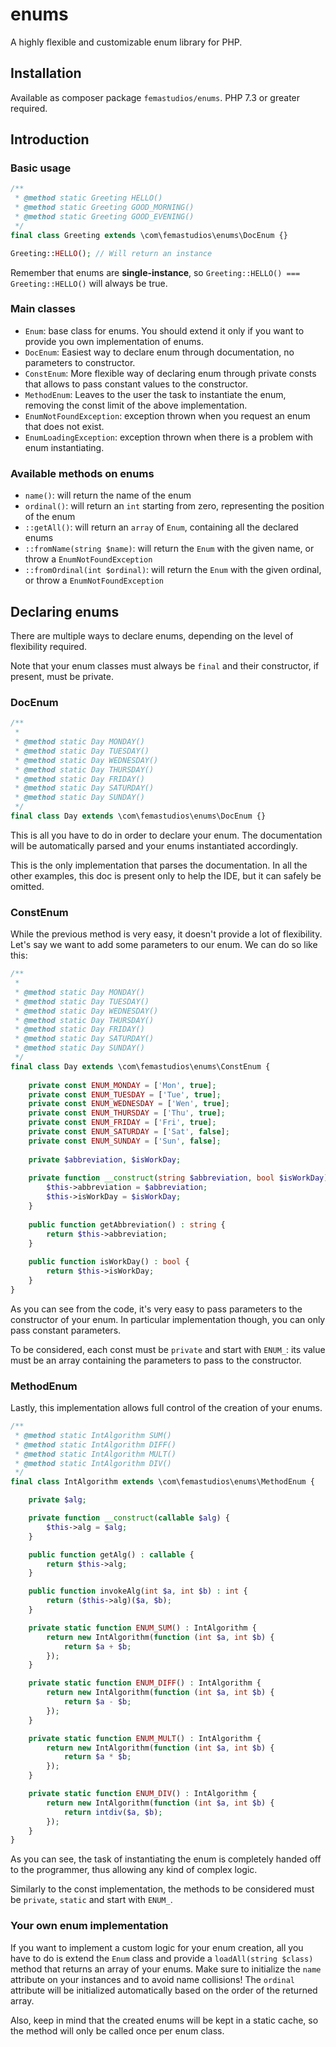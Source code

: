# enums
A highly flexible and customizable enum library for PHP.

## Installation
Available as composer package `femastudios/enums`. PHP 7.3 or greater required.

## Introduction

### Basic usage
```php
/**
 * @method static Greeting HELLO()
 * @method static Greeting GOOD_MORNING()
 * @method static Greeting GOOD_EVENING()
 */
final class Greeting extends \com\femastudios\enums\DocEnum {}

Greeting::HELLO(); // Will return an instance
```

Remember that enums are **single-instance**, so `Greeting::HELLO() === Greeting::HELLO()` will always be true.

### Main classes
* `Enum`: base class for enums. You should extend it only if you want to provide you own implementation of enums.
* `DocEnum`: Easiest way to declare enum through documentation, no parameters to constructor.
* `ConstEnum`: More flexible way of declaring enum through private consts that allows to pass constant values to the constructor.
* `MethodEnum`: Leaves to the user the task to instantiate the enum, removing the const limit of the above implementation.
* `EnumNotFoundException`: exception thrown when you request an enum that does not exist.
* `EnumLoadingException`: exception thrown when there is a problem with enum instantiating.


### Available methods on enums
* `name()`: will return the name of the enum
* `ordinal()`: will return an `int` starting from zero, representing the position of the enum
* `::getAll()`: will return an `array` of `Enum`, containing all the declared enums
* `::fromName(string $name)`: will return the `Enum` with the given name, or throw a `EnumNotFoundException`
* `::fromOrdinal(int $ordinal)`: will return the `Enum` with the given ordinal, or throw a `EnumNotFoundException`

## Declaring enums
There are multiple ways to declare enums, depending on the level of flexibility required. 

Note that your enum classes must always be `final` and their constructor, if present, must be private.

### DocEnum
```php
/**
 *
 * @method static Day MONDAY()
 * @method static Day TUESDAY()
 * @method static Day WEDNESDAY()
 * @method static Day THURSDAY()
 * @method static Day FRIDAY()
 * @method static Day SATURDAY()
 * @method static Day SUNDAY()
 */
final class Day extends \com\femastudios\enums\DocEnum {}
```
This is all you have to do in order to declare your enum. The documentation will be automatically parsed and your enums instantiated accordingly.

This is the only implementation that parses the documentation. In all the other examples, this doc is present only to help the IDE, but it can safely be omitted.

### ConstEnum
While the previous method is very easy, it doesn't provide a lot of flexibility. Let's say we want to add some parameters to our enum. We can do so like this:
```php
/**
 *
 * @method static Day MONDAY()
 * @method static Day TUESDAY()
 * @method static Day WEDNESDAY()
 * @method static Day THURSDAY()
 * @method static Day FRIDAY()
 * @method static Day SATURDAY()
 * @method static Day SUNDAY()
 */
final class Day extends \com\femastudios\enums\ConstEnum {
    
    private const ENUM_MONDAY = ['Mon', true];
    private const ENUM_TUESDAY = ['Tue', true];
    private const ENUM_WEDNESDAY = ['Wen', true];
    private const ENUM_THURSDAY = ['Thu', true];
    private const ENUM_FRIDAY = ['Fri', true];
    private const ENUM_SATURDAY = ['Sat', false];
    private const ENUM_SUNDAY = ['Sun', false];
    
    private $abbreviation, $isWorkDay;
    
    private function __construct(string $abbreviation, bool $isWorkDay) {
        $this->abbreviation = $abbreviation;
        $this->isWorkDay = $isWorkDay;
    }
    
    public function getAbbreviation() : string {
        return $this->abbreviation;
    }
    
    public function isWorkDay() : bool {
        return $this->isWorkDay;
    }
}
```
As you can see from the code, it's very easy to pass parameters to the constructor of your enum. In particular implementation though, you can only pass constant parameters. 

To be considered, each const must be `private` and start with `ENUM_`: its value must be an array containing the parameters to pass to the constructor.

### MethodEnum
Lastly, this implementation allows full control of the creation of your enums.
```php
/**
 * @method static IntAlgorithm SUM()
 * @method static IntAlgorithm DIFF()
 * @method static IntAlgorithm MULT()
 * @method static IntAlgorithm DIV()
 */
final class IntAlgorithm extends \com\femastudios\enums\MethodEnum {

    private $alg;

    private function __construct(callable $alg) {
        $this->alg = $alg;
    }

    public function getAlg() : callable {
        return $this->alg;
    }

    public function invokeAlg(int $a, int $b) : int {
        return ($this->alg)($a, $b);
    }

    private static function ENUM_SUM() : IntAlgorithm {
        return new IntAlgorithm(function (int $a, int $b) {
            return $a + $b;
        });
    }

    private static function ENUM_DIFF() : IntAlgorithm {
        return new IntAlgorithm(function (int $a, int $b) {
            return $a - $b;
        });
    }

    private static function ENUM_MULT() : IntAlgorithm {
        return new IntAlgorithm(function (int $a, int $b) {
            return $a * $b;
        });
    }

    private static function ENUM_DIV() : IntAlgorithm {
        return new IntAlgorithm(function (int $a, int $b) {
            return intdiv($a, $b);
        });
    }
}
```

As you can see, the task of instantiating the enum is completely handed off to the programmer, thus allowing any kind of complex logic.

Similarly to the const implementation, the methods to be considered must be `private`, `static` and start with `ENUM_`. 

### Your own enum implementation
If you want to implement a custom logic for your enum creation, all you have to do is extend the `Enum` class and provide a `loadAll(string $class)` method that returns an array of your enums. 
Make sure to initialize the `name` attribute on your instances and to avoid name collisions!
The `ordinal` attribute will be initialized automatically based on the order of the returned array.

Also, keep in mind that the created enums will be kept in a static cache, so the method will only be called once per enum class.